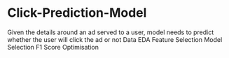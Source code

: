 # Click-Prediction-Model
Given the details around an ad served to a user, model needs to predict whether the user will click the ad or not
Data EDA
Feature Selection
Model Selection
F1 Score Optimisation 

